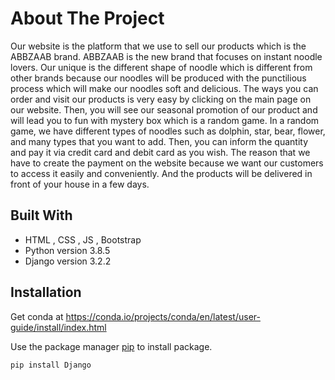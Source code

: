 # About The Project

  Our website is the platform that we use to sell our products which is the ABBZAAB brand. ABBZAAB is the new brand that focuses on instant noodle lovers. Our unique is the different shape of noodle which is different from other brands because our noodles will be produced with the punctilious process which will make our noodles soft and delicious. The ways you can order and visit our products is very easy by clicking on the main page on our website. Then, you will see our seasonal promotion of our product and will lead you to fun with mystery box which is a random game. In a random game, we have different types of noodles such as dolphin, star, bear, flower, and many types that you want to add. Then, you can inform the quantity and pay it via credit card and debit card as you wish. The reason that we have to create the payment on the website because we want our customers to access it easily and conveniently. And the products will be delivered in front of your house in a few days.

## Built With
* HTML , CSS , JS , Bootstrap
* Python version 3.8.5
* Django version 3.2.2


## Installation
Get conda at https://conda.io/projects/conda/en/latest/user-guide/install/index.html

Use the package manager [pip](https://pip.pypa.io/en/stable/) to install package.

```bash
pip install Django
```

